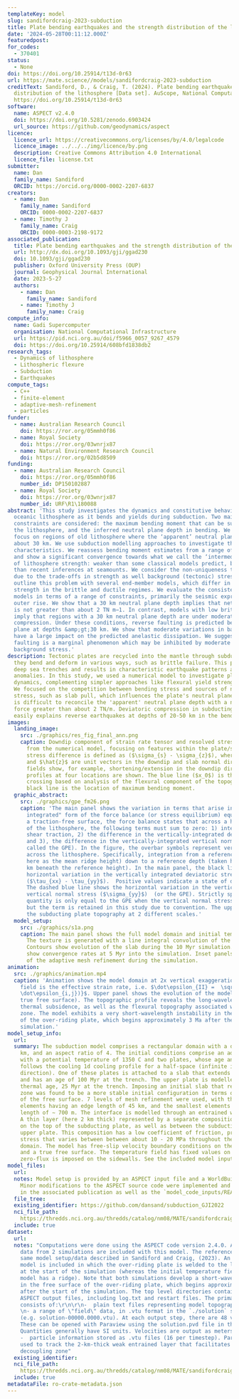 ```yaml
---
templateKey: model
slug: sandifordcraig-2023-subduction
title: Plate bending earthquakes and the strength distribution of the lithosphere
date: '2024-05-28T00:11:12.000Z'
featuredpost:
for_codes:
  - 370401
status:
  - None
doi: https://doi.org/10.25914/t13d-0r63
url: https://mate.science//models/sandifordcraig-2023-subduction
creditText: Sandiford, D., & Craig, T. (2024). Plate bending earthquakes and the strength
  distribution of the lithosphere [Data set]. AuScope, National Computational Infrastructure.
  https://doi.org/10.25914/t13d-0r63
software:
  name: ASPECT v2.4.0
  doi: https://doi.org/10.5281/zenodo.6903424
  url_source: https://github.com/geodynamics/aspect
licence:
  licence_url: https://creativecommons.org/licenses/by/4.0/legalcode
  licence_image: ../../../img/licence/by.png
  description: Creative Commons Attribution 4.0 International
  licence_file: license.txt
submitter:
  name: Dan
  family_name: Sandiford
  ORCID: https://orcid.org/0000-0002-2207-6837
creators:
  - name: Dan
    family_name: Sandiford
    ORCID: 0000-0002-2207-6837
  - name: Timothy J
    family_name: Craig
    ORCID: 0000-0003-2198-9172
associated_publication:
  title: Plate bending earthquakes and the strength distribution of the lithosphere
  url: http://dx.doi.org/10.1093/gji/ggad230
  doi: 10.1093/gji/ggad230
  publisher: Oxford University Press (OUP)
  journal: Geophysical Journal International
  date: 2023-5-27
  authors:
    - name: Dan
      family_name: Sandiford
    - name: Timothy J
      family_name: Craig
compute_info:
  name: Gadi Supercomputer
  organisation: National Computational Infrastructure
  url: https://pid.nci.org.au/doi/f5966_0057_9267_4579
  doi: https://doi.org/10.25914/608bfd1838db2
research_tags:
  - Dynamics of lithosphere
  - Lithospheric flexure
  - Subduction
  - Earthquakes
compute_tags:
  - C++
  - finite-element
  - adaptive-mesh-refinement
  - particles
funder:
  - name: Australian Research Council
    doi: https://ror.org/05mmh0f86
  - name: Royal Society
    doi: https://ror.org/03wnrjx87
  - name: Natural Environment Research Council
    doi: https://ror.org/02b5d8509
funding:
  - name: Australian Research Council
    doi: https://ror.org/05mmh0f86
    number_id: DP150102887
  - name: Royal Society
    doi: https://ror.org/03wnrjx87
    number_id: URF\R1\180088
abstract: 'This study investigates the dynamics and constitutive behaviour of the
  oceanic lithosphere as it bends and yields during subduction. Two main observational
  constraints are considered: the maximum bending moment that can be supported by
  the lithosphere, and the inferred neutral plane depth in bending. We particularly
  focus on regions of old lithosphere where the ‘apparent’ neutral plane depth is
  about 30 km. We use subduction modelling approaches to investigate these flexural
  characteristics. We reassess bending moment estimates from a range of previous studies,
  and show a significant convergence towards what we call the ‘intermediate’ range
  of lithosphere strength: weaker than some classical models predict, but stronger
  than recent inferences at seamounts. We consider the non-uniqueness that arises
  due to the trade-offs in strength as well background (tectonic) stress state. We
  outline this problem with several end-member models, which differ in regard to relative
  strength in the brittle and ductile regimes. We evaluate the consistency of these
  models in terms of a range of constraints, primarily the seismic expression of the
  outer rise. We show that a 30 km neutral plane depth implies that net slab pull
  is not greater than about 2 TN m−1. In contrast, models with low brittle strength
  imply that regions with a 30 km neutral plane depth are under moderate net axial
  compression. Under these conditions, reverse faulting is predicted beneath the neutral
  plane at depths &amp;gt;30 km. We show that moderate variations in background stress
  have a large impact on the predicted anelastic dissipation. We suggest brittle reverse
  faulting is a marginal phenomenon which may be inhibited by moderate changes in
  background stress.'
description: Tectonic plates are recycled into the mantle through subduction, where
  they bend and deform in various ways, such as brittle failure. This process creates
  deep sea trenches and results in characteristic earthquake patterns and gravity
  anomalies. In this study, we used a numerical model to investigate plate bending
  dynamics, complementing simpler approaches like flexural yield strength envelopes.
  We focused on the competition between bending stress and sources of net in-plane
  stress, such as slab pull, which influences the plate's neutral plane depth. It
  is difficult to reconcile the 'apparent' neutral plane depth with a net slab pull
  force greater than about 2 TN/m. Deviatoric compression in subducting plates more
  easily explains reverse earthquakes at depths of 20-50 km in the bending plate.
images:
  landing_image:
    src: ./graphics/res_fig_final_ann.png
    caption: Downdip component of strain rate tensor and resolved stress difference
      from the numerical model, focusing on features within the plate/slab. The resolved
      stress difference is defined as ($\sigma_{s} - \sigma_{z}$), where $\hat{s}$,
      and $\hat{z}$ are unit vectors in the downdip and slab normal directions. The
      fields show, for example, shortening/extension in the downdip direction. Stress
      profiles at four locations are shown. The blue line ($x_0$) is the first zero
      crossing based on analysis of the flexural component of the topography. The
      black line is the location of maximum bending moment.
  graphic_abstract:
    src: ./graphics/gpe_fm26.png
    caption: 'The main panel shows the variation in terms that arise in a 2D "vertically
      integrated" form of the force balance (or stress equilibrium) equations. Assuming
      a traction-free surface, the force balance states that across a horizontal section
      of the lithosphere, the following terms must sum to zero: 1) integrated basal
      shear traction, 2) the difference in the vertically-integrated deviatoric stress
      and 3), the difference in the vertically-integrated vertical normal stress (often
      called the GPE). In the figure, the overbar symbols represent vertical integration
      across the lithosphere. Specifically, integration from a reference height, (taken
      here as the mean ridge height) down to a reference depth (taken here as 150
      km beneath the reference height). In the main panel, the black line shows the
      horizontal variation in the vertically integrated deviatoric stress difference
      ($\tau_{xx} - \tau_{yy}$).  Positive values indicate a state of deviatoric tension.
      The dashed blue line shows the horizontal variation in the vertically integrated
      vertical normal stress ($\sigma_{yy}$)  (or the GPE). Strictly speaking, this
      quantity is only equal to the GPE when the vertical normal stress is lithostatic,
      but the term is retained in this study due to convention. The upper panel shows
      the subducting plate topography at 2 different scales.'
  model_setup:
    src: ./graphics/s1a.png
    caption: The main panel shows the full model domain and initial temperature field.
      The texture is generated with a line integral convolution of the velocity field.
      Contours show evolution of the slab during the 10 Myr simulation. Velocity arrows
      show convergence rates at 5 Myr into the simulation. Inset panels show details
      of the adaptive mesh refinement during the simulation.
animation:
  src: ./graphics/animation.mp4
  caption: 'Animation shows the model domain at 2x vertical exaggeration. The scalar
    field is the effective strain rate, i.e. $\dot\epsilon_{II} =  \sqrt{J2} = \sqrt{0.5(\dot\epsilon_{i,j}:
    \dot\epsilon_{i,j})}$. Upper panel shows the evolution of the model topography (a
    true free surface). The topographic profile reveals the long-wavelength isostatic
    thermal subsidence, as well as the flexural topography associated with the subduction
    zone. The model exhibits a very short-wavelength instability in the free surface
    of the over-riding plate, which begins approximately 3 Ma after the start of the
    simulation.'
model_setup_info:
  url:
  summary: The subduction model comprises a rectangular domain with a depth of 2900
    km, and an aspect ratio of 4. The initial conditions comprise an adiabatic mantle
    with a potential temperature of 1350 C and two plates, whose age and thermal structure
    follows the cooling 1d cooling profile for a half-space (infinite in the depth
    direction). One of these plates is attached to a slab that extends to 660 km depth,
    and has an age of 100 Myr at the trench. The upper plate is modelled with a younger
    thermal age, 25 Myr at the trench. Imposing an initial slab that reaches the transition
    zone was found to be a more stable initial configuration in terms of instabilities
    of the free surface. 7 levels of mesh refinement were used, with the largest (Q2)
    elements having an edge length of 45 km, and the smallest elements have an edge
    length of ∼ 700 m. The interface is modelled through an entrained weak layer approach.
    A thin layer (here 2 km thick) represented by a separate composition is imposed
    on the top of the subducting plate, as well as between the subducting slab and
    upper plate. This composition has a low coefficient of friction, providing a shear
    stress that varies between between about 10 - 20 MPa throughout the plate interface
    domain. The model has free-slip velocity boundary conditions on the sidewalls and base,
    and a true free surface. The temperature field has fixed values on the top and base, while
    zero-flux is imposed on the sidewalls. See the included model input file (.prm) for further details.
model_files:
  url:
  notes: Model setup is provided by an ASPECT input file and a WorldBuilder file (https://github.com/GeodynamicWorldBuilder/WorldBuilder).
    Minor modifications to the ASPECT source code were implemented and are discussed
    in the associated publication as well as the `model_code_inputs/README.md` directory.
  file_tree:
  existing_identifier: https://github.com/dansand/subduction_GJI2022
  nci_file_path:
    https://thredds.nci.org.au/thredds/catalog/nm08/MATE/sandifordcraig-2023-subduction/catalog.html
  include: true
dataset:
  url:
  notes: "Computations were done using the ASPECT code version 2.4.0. ASPECT output
    data from 2 simulations are included with this model. The reference model is the
    same model setup/data described in Sandiford and Craig, (2023). An alternative
    model is included in which the over-riding plate is welded to the left sidewall
    at the start of the simulation (whereas the initial temperature field in the reference
    model has a ridge). Note that both simulations develop a short-wavelength instability
    in the free surface of the over-riding plate, which begins approximately 3 Ma
    after the start of the simulation. The top level directories contains typical
    ASPECT output files, including log.txt and restart files. The primary output data
    consists of:\r\n\r\n-  plain text files representing model topography (e.g. topography.00000)\r
    \n- a range of \"field\" data, in .vtu format in the `./solution` sub-directory
    (e.g. solution-00000.0000.vtu). At each output step, there are 48 vtu files written.
    These can be opened with Paraview using the solution.pvd file in the top level.
    Quantities generally have SI units. Velocities are output as meters/year. \r\n\
    -  particle information stored as .vtu files (16 per timestep). Particles were
    used to track the 2-km-thick weak entrained layer that facilitates the plate interface
    decoupling zone"
  existing_identifier:
  nci_file_path:
    https://thredds.nci.org.au/thredds/catalog/nm08/MATE/sandifordcraig-2023-subduction/catalog.html
  include: true
metadataFile: ro-crate-metadata.json
---
```


